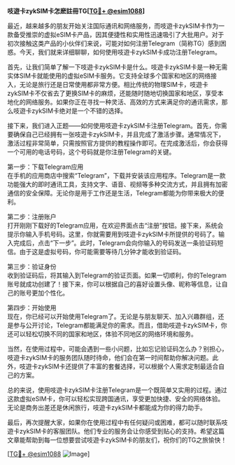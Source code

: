 **吱遊卡zykSIM卡怎麽註冊TG[[TG💪+ @esim1088](https://t.me/s/esim1088)]**

最近，越来越多的朋友开始关注国际通讯和网络服务，而吱遊卡zykSIM卡作为一款备受推崇的虚拟eSIM卡产品，因其便捷性和实用性迅速吸引了大批用户。对于初次接触这类产品的小伙伴们来说，可能对如何注册Telegram（简称TG）感到困惑。今天，我们就来详细聊聊，如何使用吱遊卡zykSIM卡成功注册Telegram。

首先，让我们简单了解一下吱遊卡zykSIM卡是什么。吱遊卡zykSIM卡是一种无需实体SIM卡就能使用的虚拟eSIM卡服务。它支持全球多个国家和地区的网络接入，无论是旅行还是日常使用都非常方便。相比传统的物理SIM卡，吱遊卡zykSIM卡不仅省去了更换SIM卡的麻烦，还能随时随地切换国家和地区，享受本地化的网络服务。如果你正在寻找一种灵活、高效的方式来满足你的通讯需求，那么吱遊卡zykSIM卡绝对是一个不错的选择。

接下来，我们进入正题——如何使用吱遊卡zykSIM卡注册Telegram。首先，你需要确保自己已经拥有一张吱遊卡zykSIM卡，并且完成了激活步骤。通常情况下，激活过程非常简单，只需按照官方提供的教程操作即可。在完成激活后，你会获得一个可用的电话号码，这个号码就是你注册Telegram的关键。

第一步：下载Telegram应用  
在手机的应用商店中搜索“Telegram”，下载并安装该应用程序。Telegram是一款功能强大的即时通讯工具，支持文字、语音、视频等多种交流方式，并且拥有加密通信的安全保障。无论你是用于工作还是生活，Telegram都能为你带来极大的便利。

第二步：注册账户  
打开刚刚下载好的Telegram应用，在欢迎界面点击“注册”按钮。接下来，系统会提示你输入手机号码。这里，你就需要用到吱遊卡zykSIM卡所提供的号码了。输入完成后，点击“下一步”。此时，Telegram会向你输入的号码发送一条验证码短信。由于这是虚拟号码，你可能需要等待几分钟才能收到验证码。

第三步：验证身份  
收到验证码后，将其输入到Telegram的验证页面。如果一切顺利，你的Telegram账号就成功创建了！接下来，你可以根据自己的喜好设置头像、昵称等信息，让自己的账号更加个性化。

第四步：开始使用  
现在，你已经可以开始使用Telegram了。无论是与朋友聊天、加入兴趣群组，还是参与公开讨论，Telegram都能满足你的需求。而且，借助吱遊卡zykSIM卡，你还可以轻松切换不同的国家和地区，体验不同地区的网络环境和服务。

当然，在使用过程中，可能会遇到一些小问题，比如忘记验证码怎么办？别担心，吱遊卡zykSIM卡的服务团队随时待命，他们会在第一时间帮助你解决问题。此外，吱遊卡zykSIM卡还提供了丰富的套餐选择，可以根据个人需求定制最适合自己的方案。

总的来说，使用吱遊卡zykSIM卡注册Telegram是一个既简单又实用的过程。通过这款虚拟eSIM卡，你可以轻松实现跨国通讯，享受更加快捷、安全的网络体验。无论是商务出差还是休闲旅行，吱遊卡zykSIM卡都能成为你的得力助手。

最后，再次提醒大家，如果你在使用过程中有任何疑问或困难，都可以随时联系吱遊卡zykSIM卡的客服团队。他们专业的服务会让你感受到贴心的支持。希望这篇文章能帮助到每一位想要尝试吱遊卡zykSIM卡的朋友们，祝你们的TG之旅愉快！

[[TG💪+ @esim1088](https://t.me/s/esim1088) ![Image](https://i.postimg.cc/4NQfJmqS/Snipaste-2025-05-13-00-14-12.png)]